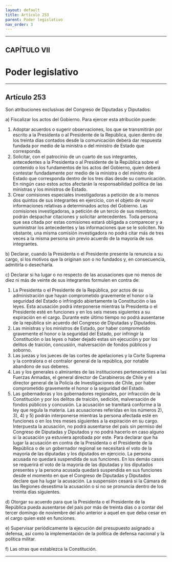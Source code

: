 ```yaml
---
layout: default
title: Artículo 253
parent: Poder legislativo
nav_order: 3
---
```


---

## CAPÍTULO VII
# Poder legislativo

---

## Artículo 253

Son atribuciones exclusivas del Congreso de Diputadas y Diputados:

a) Fiscalizar los actos del Gobierno. Para ejercer esta atribución puede:

1. Adoptar acuerdos o sugerir observaciones, los que se transmitirán por escrito a la Presidenta o al Presidente de la República, quien dentro de los treinta días contados desde la comunicación deberá dar respuesta fundada por medio de la ministra o del ministro de Estado que corresponda.
2. Solicitar, con el patrocinio de un cuarto de sus integrantes, antecedentes a la Presidenta o al Presidente de la República sobre el contenido o los fundamentos de los actos del Gobierno, quien deberá contestar fundadamente por medio de la ministra o del ministro de Estado que corresponda dentro de los tres días desde su comunicación.
En ningún caso estos actos afectarán la responsabilidad política de las ministras y los ministros de Estado.
3. Crear comisiones especiales investigadoras a petición de a lo menos dos quintos de sus integrantes en ejercicio, con el objeto de reunir informaciones relativas a determinados actos del Gobierno. Las comisiones investigadoras, a petición de un tercio de sus miembros, podrán despachar citaciones y solicitar antecedentes. Toda persona que sea citada por estas comisiones estará obligada a comparecer y a suministrar los antecedentes y las informaciones que se le soliciten.
No obstante, una misma comisión investigadora no podrá citar más de tres veces a la misma persona sin previo acuerdo de la mayoría de sus integrantes.

b) Declarar, cuando la Presidenta o el Presidente presente la renuncia a su cargo, si los motivos que la originan son o no fundados y, en consecuencia, admitirla o desecharla.

c) Declarar si ha lugar o no respecto de las acusaciones que no menos de diez ni más de veinte de sus integrantes formulen en contra de:

1. La Presidenta o el Presidente de la República, por actos de su administración que hayan comprometido gravemente el honor o la seguridad del Estado o infringido abiertamente la Constitución o las leyes. Esta acusación podrá interponerse mientras la Presidenta o el Presidente esté en funciones y en los seis meses siguientes a su expiración en el cargo. Durante este último tiempo no podrá ausentarse de la república sin acuerdo del Congreso de Diputadas y Diputados.
2. Las ministras y los ministros de Estado, por haber comprometido gravemente el honor o la seguridad del Estado, por infringir la Constitución o las leyes o haber dejado estas sin ejecución y por los delitos de traición, concusión, malversación de fondos públicos y soborno.
3. Las juezas y los jueces de las cortes de apelaciones y la Corte Suprema y la contralora o el contralor general de la república, por notable abandono de sus deberes.
4. Las y los generales o almirantes de las instituciones pertenecientes a las Fuerzas Armadas, el general director de Carabineros de Chile y el director general de la Policía de Investigaciones de Chile, por haber comprometido gravemente el honor o la seguridad del Estado.
5. Las gobernadoras y los gobernadores regionales, por infracción de la Constitución y por los delitos de traición, sedición, malversación de fondos públicos y concusión.
La acusación se tramitará conforme a la ley que regula la materia.
Las acusaciones referidas en los números 2), 3), 4) y 5) podrán interponerse mientras la persona afectada esté en funciones o en los tres meses siguientes a la expiración en su cargo. Interpuesta la acusación, no podrá ausentarse del país sin permiso del Congreso de Diputadas y Diputados y no podrá hacerlo en caso alguno si la acusación ya estuviera aprobada por este.
Para declarar que ha lugar la acusación en contra de la Presidenta o el Presidente de la República o de un gobernador regional se necesitará el voto de la mayoría de las diputadas y los diputados en ejercicio. La persona acusada no quedará suspendida de sus funciones.
En los demás casos se requerirá el voto de la mayoría de las diputadas y los diputados presentes y la persona acusada quedará suspendida en sus funciones desde el momento en que el Congreso de Diputadas y Diputados declare que ha lugar la acusación. La suspensión cesará si la Cámara de las Regiones desestima la acusación o si no se pronuncia dentro de los treinta días siguientes.

d) Otorgar su acuerdo para que la Presidenta o el Presidente de la República pueda ausentarse del país por más de treinta días o a contar del tercer domingo de noviembre del año anterior a aquel en que deba cesar en el cargo quien esté en funciones.

e) Supervisar periódicamente la ejecución del presupuesto asignado a defensa, así como la implementación de la política de defensa nacional y la política militar.

f) Las otras que establezca la Constitución.

---
